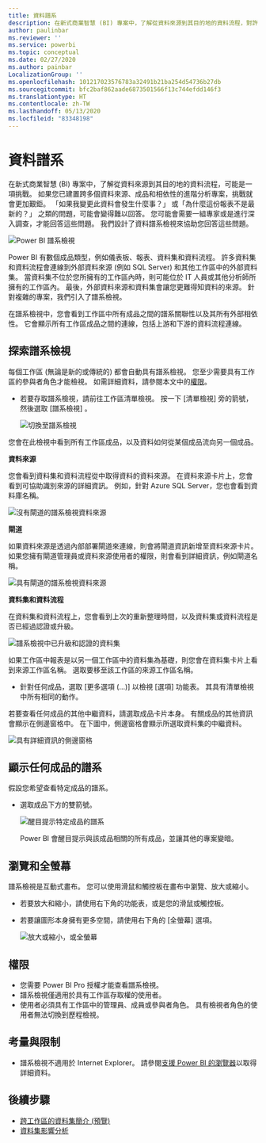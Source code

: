 ```yaml
---
title: 資料譜系
description: 在新式商業智慧 (BI) 專案中，了解從資料來源到其目的地的資料流程，對許多客戶來說是重要挑戰。
author: paulinbar
ms.reviewer: ''
ms.service: powerbi
ms.topic: conceptual
ms.date: 02/27/2020
ms.author: painbar
LocalizationGroup: ''
ms.openlocfilehash: 101217023576783a32491b21ba254d54736b27db
ms.sourcegitcommit: bfc2baf862aade6873501566f13c744efdd146f3
ms.translationtype: HT
ms.contentlocale: zh-TW
ms.lasthandoff: 05/13/2020
ms.locfileid: "83348198"
---
```

# <a name="data-lineage"></a>資料譜系
在新式商業智慧 (BI) 專案中，了解從資料來源到其目的地的資料流程，可能是一項挑戰。 如果您已建置跨多個資料來源、成品和相依性的進階分析專案，挑戰就會更加艱鉅。 「如果我變更此資料會發生什麼事？」 或「為什麼這份報表不是最新的？」 之類的問題，可能會變得難以回答。 您可能會需要一組專家或是進行深入調查，才能回答這些問題。 我們設計了資料譜系檢視來協助您回答這些問題。

![Power BI 譜系檢視](media/service-data-lineage/service-data-lineage-view.png)
 
Power BI 有數個成品類型，例如儀表板、報表、資料集和資料流程。 許多資料集和資料流程會連線到外部資料來源 (例如 SQL Server) 和其他工作區中的外部資料集。 當資料集不位於您所擁有的工作區內時，則可能位於 IT 人員或其他分析師所擁有的工作區內。 最後，外部資料來源和資料集會讓您更難得知資料的來源。 針對複雜的專案，我們引入了譜系檢視。

在譜系檢視中，您會看到工作區中所有成品之間的譜系關聯性以及其所有外部相依性。 它會顯示所有工作區成品之間的連線，包括上游和下游的資料流程連線。

## <a name="explore-lineage-view"></a>探索譜系檢視

每個工作區 (無論是新的或傳統的) 都會自動具有譜系檢視。 您至少需要具有工作區的參與者角色才能檢視。 如需詳細資料，請參閱本文中的[權限](#permissions)。

* 若要存取譜系檢視，請前往工作區清單檢視。 按一下 [清單檢視]  旁的箭號，然後選取 [譜系檢視]  。

   ![切換至譜系檢視](media/service-data-lineage/service-data-lineage-view-select.png)

您會在此檢視中看到所有工作區成品，以及資料如何從某個成品流向另一個成品。

**資料來源**

您會看到資料集和資料流程從中取得資料的資料來源。 在資料來源卡片上，您會看到可協助識別來源的詳細資訊。 例如，針對 Azure SQL Server，您也會看到資料庫名稱。

![沒有閘道的譜系檢視資料來源](media/service-data-lineage/service-data-lineage-data-source-card.png)
 
**閘道**

如果資料來源是透過內部部署閘道來連線，則會將閘道資訊新增至資料來源卡片。 如果您擁有閘道管理員或資料來源使用者的權限，則會看到詳細資訊，例如閘道名稱。

![具有閘道的譜系檢視資料來源](media/service-data-lineage/service-data-lineage-data-gateway-card.png)

**資料集和資料流程**
 
在資料集和資料流程上，您會看到上次的重新整理時間，以及資料集或資料流程是否已經過認證或升級。

![譜系檢視中已升級和認證的資料集](media/service-data-lineage/service-data-lineage-promoted-certified.png)
 
如果工作區中報表是以另一個工作區中的資料集為基礎，則您會在資料集卡片上看到來源工作區名稱。 選取要移至該工作區的來源工作區名稱。

* 針對任何成品，選取 [更多選項 (...)]  以檢視 [選項] 功能表。 其具有清單檢視中所有相同的動作。

若要查看任何成品的其他中繼資料，請選取成品卡片本身。 有關成品的其他資訊會顯示在側邊窗格中。 在下圖中，側邊窗格會顯示所選取資料集的中繼資料。

![具有詳細資訊的側邊窗格](media/service-data-lineage/service-data-lineage-side-pane.png)
 
## <a name="show-lineage-for-any-artifact"></a>顯示任何成品的譜系 

假設您希望查看特定成品的譜系。

* 選取成品下方的雙箭號。

   ![醒目提示特定成品的譜系](media/service-data-lineage/service-data-lineage-specific-artifact.png)

   Power BI 會醒目提示與該成品相關的所有成品，並讓其他的專案變暗。 

## <a name="navigation-and-full-screen"></a>瀏覽和全螢幕 

譜系檢視是互動式畫布。 您可以使用滑鼠和觸控板在畫布中瀏覽、放大或縮小。

* 若要放大和縮小，請使用右下角的功能表，或是您的滑鼠或觸控板。
* 若要讓圖形本身擁有更多空間，請使用右下角的 [全螢幕] 選項。 

    ![放大或縮小，或全螢幕](media/service-data-lineage/service-data-lineage-zoom.png)

## <a name="permissions"></a>權限

* 您需要 Power BI Pro 授權才能查看譜系檢視。
* 譜系檢視僅適用於具有工作區存取權的使用者。
* 使用者必須具有工作區中的管理員、成員或參與者角色。 具有檢視者角色的使用者無法切換到歷程檢視。


## <a name="considerations-and-limitations"></a>考量與限制

- 譜系檢視不適用於 Internet Explorer。 請參閱[支援 Power BI 的瀏覽器](../fundamentals/power-bi-browsers.md)以取得詳細資料。

## <a name="next-steps"></a>後續步驟

* [跨工作區的資料集簡介 (預覽)](../connect-data/service-datasets-across-workspaces.md)
* [資料集影響分析](service-dataset-impact-analysis.md)
